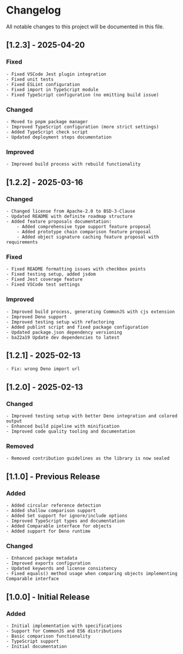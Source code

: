 # Changelog

All notable changes to this project will be documented in this file.

## [1.2.3] - 2025-04-20

### Fixed

    - Fixed VSCode Jest plugin integration
    - Fixed unit tests
    - Fixed ESLint configuration
    - Fixed import in TypeScript module
    - Fixed TypeScript configuration (no emitting build issue)

### Changed

    - Moved to pnpm package manager
    - Improved TypeScript configuration (more strict settings)
    - Added TypeScript check script
    - Updated deployment steps documentation

### Improved

    - Improved build process with rebuild functionality

## [1.2.2] - 2025-03-16

### Changed

    - Changed license from Apache-2.0 to BSD-3-Clause
    - Updated README with definite roadmap structure
    - Added feature proposals documentation:
        - Added comprehensive type support feature proposal
        - Added prototype chain comparison feature proposal
        - Added object signature caching feature proposal with requirements

### Fixed

    - Fixed README formatting issues with checkbox points
    - Fixed testing setup, added jsdom
    - Fixed Jest coverage feature
    - Fixed VSCode test settings

### Improved

    - Improved build process, generating CommonJS with cjs extension
    - Improved Deno support
    - Improved testing setup with refactoring
    - Added publint script and fixed package configuration
    - Updated package.json dependency versioning
    - ba22a19 Update dev dependencies to latest

## [1.2.1] - 2025-02-13

    - Fix: wrong Deno import url

## [1.2.0] - 2025-02-13

### Changed

    - Improved testing setup with better Deno integration and colored output
    - Enhanced build pipeline with minification
    - Improved code quality tooling and documentation

### Removed

    - Removed contribution guidelines as the library is now sealed

## [1.1.0] - Previous Release

### Added

    - Added circular reference detection
    - Added shallow comparison support
    - Added Set support for ignore/include options
    - Improved TypeScript types and documentation
    - Added Comparable interface for objects
    - Added support for Deno runtime

### Changed

    - Enhanced package metadata
    - Improved exports configuration
    - Updated keywords and license consistency
    - Fixed equals() method usage when comparing objects implementing Comparable interface

## [1.0.0] - Initial Release

### Added

    - Initial implementation with specifications
    - Support for CommonJS and ES6 distributions
    - Basic comparison functionality
    - TypeScript support
    - Initial documentation
